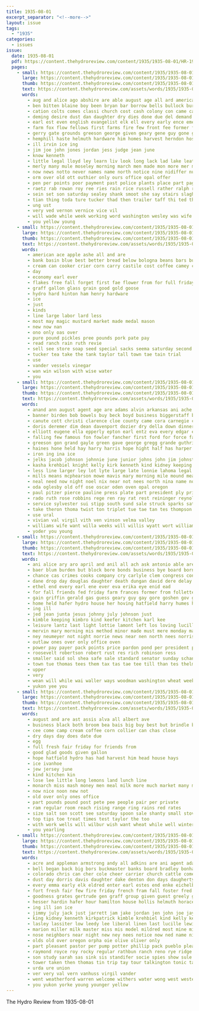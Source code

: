 ```yaml
---
title: 1935-08-01
excerpt_separator: "<!--more-->"
layout: issue
tags:
  - "1935"
categories:
  - issues
issue:
  date: 1935-08-01
  pdf: https://content.thehydroreview.com/content/1935/1935-08-01/HR-1935-08-01.pdf
  pages:
    - small: https://content.thehydroreview.com/content/1935/1935-08-01/small/HR-1935-08-01-01.jpg
      large: https://content.thehydroreview.com/content/1935/1935-08-01/large/HR-1935-08-01-01.jpg
      thumb: https://content.thehydroreview.com/content/1935/1935-08-01/thumbnails/HR-1935-08-01-01.jpg
      text: https://content.thehydroreview.com/assets/words/1935/1935-08-01/HR-1935-08-01-01.txt
      words:
        - aug and alice ago abshire are able august age all ard american
        - ben bitten blaine boy been bryan bar borrow bells bullock burns both bryson bill belong ber boschert birth brought bigger barber better baby bohr board black born billie boys best bassler bonus burton business bachelor but bost byam boeckman burg bell back bert
        - cation colts comes classi church cost cash colony con came carrier congress crier cays carroll county canton car combs city culling care class close cake chris change chair cheer cliff child cheek call collier colt company cecil common christian
        - deming desire dust dan daughter dry dies done due del demand daily daughters death doubt degree does deputy days danger director day davis dog during duty down drop
        - earl est even english evangelist elk ell every early ence emerson eye elston egg ever
        - farm fox flow fellows first farms fire few front fee former fred free flock fair friday fails foreman for friends favor forget from fatal fowls found fete
        - gerry gate grounds greeson george given geary gene guy gone good garden gee goodpasture getting grand grapes gerken
        - hemphill haste helmuth hardware him homes harvest herndon hosey half has herb henke haffner herbert had hes hubbard hinton hydro husbands harry hitchcock heads high home held head hotter hesser hot harvey harding hens her hen hesse homa how health
        - ill irvin ice ing
        - jim joe john jones jordan jess judge jean june
        - know kenneth
        - little legal lloyd ley learn liv look long lack lad lake leat limb large last lewis leedy left line lead larger longer luella list lavish live latin lines
        - merly many mule moseley morning march men made mon more mer mills mitchell meier man miss members moudry main mir meng morn most maytubby matter monday murders mona may major maybe much must
        - now news notto never names name north notice nine nidiffer numbers neck not new nims night
        - orm over old ott outhier only ours office opal offer
        - pen per points poor payment past police plants place part page paper proper pear pin pounds point price president people perkins pastor pleasant pound paulsen payne pain present pole person
        - raetz rab rowan roy ree ries rain rice russell rather ralph road ran rate ring regular real rogers ruth read
        - sein set son saturday sealey shank smoot she say stairs slaght shamrock sell sam store stock sunday said season sour sit smith salesman seem stevenson struck stole south such schroder street shows summer still sack saw september seen stange sales seven sae see sons standard severe small sheriff soap spies sale second state shade singer stay speech show
        - tian thing toda ture tucker thad then trailer taff thi ted tha thomas texas till too tory tom thick town talent tell than tim take the tho texola
        - ung ust
        - very ved vernon vernice vice vil
        - will wade while week working word washington wesley was wife wheat way window well with work watch williams wilson win wes water winans went want weeks wray
        - you yellow young
    - small: https://content.thehydroreview.com/content/1935/1935-08-01/small/HR-1935-08-01-02.jpg
      large: https://content.thehydroreview.com/content/1935/1935-08-01/large/HR-1935-08-01-02.jpg
      thumb: https://content.thehydroreview.com/content/1935/1935-08-01/thumbnails/HR-1935-08-01-02.jpg
      text: https://content.thehydroreview.com/assets/words/1935/1935-08-01/HR-1935-08-01-02.txt
      words:
        - american ace apple ashe all and are
        - bank basin blue best better bread below bologna beans bars butter ball bonus beat bec bottle bowls buy
        - cream can cooker crier corn carry castile cost coffee camey carton come collins caid canning cake
        - day
        - economy earl ever
        - flakes free fall forget first fae flower from for full friday
        - graff gallon glass grain good gold goose
        - hydro hard hinton ham henry hardware
        - ice
        - just
        - kinds
        - line large labor lard less
        - most may magic mustard market made medal mason
        - new now nan
        - ono only oas over
        - pure pound pickles pree pounds pork pate pay
        - read ranch rain ruth revie
        - sell see store soap seed special sacks seema saturday second small sweet sees service stockton shadow sale sunny salet sack size
        - tucker tea take the tank taylor tall town tae tain trial
        - use
        - vander vessels vinegar
        - wan win wilson with wise water
        - you
    - small: https://content.thehydroreview.com/content/1935/1935-08-01/small/HR-1935-08-01-03.jpg
      large: https://content.thehydroreview.com/content/1935/1935-08-01/large/HR-1935-08-01-03.jpg
      thumb: https://content.thehydroreview.com/content/1935/1935-08-01/thumbnails/HR-1935-08-01-03.jpg
      text: https://content.thehydroreview.com/assets/words/1935/1935-08-01/HR-1935-08-01-03.txt
      words:
        - anand ann august agent age are adams alvin arkansas ani ache armstrong able aug adie albert alma and aid alle all
        - banner birden bob bowels buy beck boyd business biggerstaff better braly ber bie bell bock bottom bur boucher brought bert baby butter bill bright bernice been bos boys brummett ben bala back bac boas bivens bradley brown brides burgman bet
        - canute cott christi clarence cloe county came cora carnegie cant charlie cook colo coy con cays cutler car caddo clinton cat col coston cope cedar clara can company city constant corpus carey carver cox cream cost carl camp caller church cos charles congress cartwright colorado care coffee
        - doris deremer dim dean davenport dozier dry della down dinner drop doctor dose daughters dodd day dougherty dot death days den dara daughter dicker
        - elliott eugene ella epperly epton earl entz eva every edgar eastern eve ernest elwood esa emerson elk elmer ean eli eason
        - falling few famous fon fowler fancher first ford for force farr friday from folks flora floyd filling foreman foot full florence farm frank friend fay
        - greeson gon grand gayle green gave george gregg grande guthrie glidewell geary greg glass gas glad gol grady goodyear getting guest good guy
        - haines hone held hay harry harris hope hight half has harper home hattie homes harmony horn hutchin honor had high hold ham herndon homa hume hur hardin hydro hamilton hole hot him hamm helo henry her howe hana humphrey hert heine
        - iron ing ina ice
        - jelks jacob johnson johnnie june junior johns john jim johnston
        - kasha krehbiel knight kelly kirk kenneth kind kidney keeping knee kansas
        - less line larger ley lot lyte large late lonnie lahoma legal lucile left lew lind latter luk leo longer life lincoln lee lake lasley lorene leonard letha leon little live last leedy lett
        - mills means mcphearson mowe mavis mary morning mile mound meacham mexico mose miss mise moser miller mon moorewood mae mildred megee mis mel monday more may most moore money missouri much maude matter mckee melton mean
        - neal need now night noel nix near not nees north nina name notice noon new neil nay nona nicely neighbor
        - oda oglesby old off ose oscar oden oven opal oregon
        - paul pitzer pierce pauline press plate part president ply prier pound park point port plum pleasant past
        - rado ruth rose robbins rege ren ray rat rest reininger reynolds rey rain reamy robertson roads roman real repp ret roy robert rand records
        - service sylvester sui stipp south sund sale struck sparks saturday swan subject stant soon six stockton son summer shee sister start shores sharry shafer seem see stutzman seri state sophie sunday sun smaller say swartz simpson southard settle she sick smalley sturgill sutton sam secret sat smith
        - take theron thoma twist ton triplet tue tae tan tes thompson tickell the teacher tow tater trip trial tad till thee than triplett town thad texas tom them taylor tooth
        - use ural
        - vivian val virgil vith ven vinson velma valley
        - williams wife want willa weeks will willis wyatt wort william warkentin week why went well way watson with word weatherford wien while wind weathers wildman was
        - yoder you young
    - small: https://content.thehydroreview.com/content/1935/1935-08-01/small/HR-1935-08-01-04.jpg
      large: https://content.thehydroreview.com/content/1935/1935-08-01/large/HR-1935-08-01-04.jpg
      thumb: https://content.thehydroreview.com/content/1935/1935-08-01/thumbnails/HR-1935-08-01-04.jpg
      text: https://content.thehydroreview.com/assets/words/1935/1935-08-01/HR-1935-08-01-04.txt
      words:
        - ani alice ary aro april and anil all ach ask antonio able are arthur allee albert age arlene auld asia amelia angele ams ald august
        - baer blum burden but block bore bonds business bye board born bess base burkhalter been bald brief brother bryant borah bill birth byam bend bank blanche
        - chance cas crimes cooks company cry carlyle clem congress cone case carl colorado clara crail can cha cases chas course court child center crown city
        - dane drop day douglas daughter death dungan david dere delay days demand director denice
        - ethel end every earl ene ever eva erika eye enid ead
        - for fall friends fed friday farm frances former from follette file few first fitzpatrick frank famous
        - gain griffin gerald gas guess geary guy gay gore goshen gov george govern general gains guest
        - home held hafer hydro house her hoving hatfield harry humes hot herndon has heart hinton had hee herbert husband hugh husbands homa hume hom henke haynes
        - ing ill
        - jed jean junta jesus johnny july johnson just
        - kimble keeping kimbro kind keefer kitchen karl kee
        - leisure lantz last light lottie lamont left los loving lucille late likely lett let lan little lower
        - mervin mary morning mis method minor made must mere monday manchester miller march melba many men mares mess more marans meal missouri man miss maes maybe midland mean most manu means
        - ney neumeyer not night norrie news near nen north nees norris now new neighbor
        - outlaw ones over only office oven
        - power pay payer pack points price pardon pond per president poi policy poage pro present pick proven
        - roosevelt robertson robert rust res rich robinson ress
        - smaller said sol shea safe sale standard senator sunday schantz she station service say soe saving sell sybil sing seems schroder son stuff shan share ster seiberling sue saturday show store set sena such som
        - town tue thomas tees them tax tas tae tee till than tes thelma trip thoma tad the tat tie
        - upper
        - very
        - wean will while wai waller ways woodman washington wheat week way world wife wage wort was weatherford wells want williams weston wes working wee work weeks with
        - yukon yee you
    - small: https://content.thehydroreview.com/content/1935/1935-08-01/small/HR-1935-08-01-05.jpg
      large: https://content.thehydroreview.com/content/1935/1935-08-01/large/HR-1935-08-01-05.jpg
      thumb: https://content.thehydroreview.com/content/1935/1935-08-01/thumbnails/HR-1935-08-01-05.jpg
      text: https://content.thehydroreview.com/assets/words/1935/1935-08-01/HR-1935-08-01-05.txt
      words:
        - august and are ast assis alva all albert ave
        - business black both broom bea bais big buy best but brindle been
        - cee come camp cream coffee corn collier can chas close
        - dry days day does date due
        - egg
        - full fresh fair friday for friends from
        - good glad goods given gallon
        - hope hatfield hydro has had harvest him head house hays
        - ice ivanhoe
        - jew jersey june
        - kind kitchen kin
        - lose lee little long lemons land lunch line
        - monarch miss mash money men meal milk more much market many may
        - now nice noon new not
        - old over only ones office
        - part pounds pound post pete pee people pair per private
        - ram regular room reach rising range ring rains red rates
        - size salt son scott see saturday spoon sale shanty small stove sell stock sunny shall such supply service soe say square spark still shropshire stange store spies
        - top tips toe treat times test taylor the too
        - with work wells will wilbur wish want wheat while well winters
        - you yearling
    - small: https://content.thehydroreview.com/content/1935/1935-08-01/small/HR-1935-08-01-06.jpg
      large: https://content.thehydroreview.com/content/1935/1935-08-01/large/HR-1935-08-01-06.jpg
      thumb: https://content.thehydroreview.com/content/1935/1935-08-01/thumbnails/HR-1935-08-01-06.jpg
      text: https://content.thehydroreview.com/assets/words/1935/1935-08-01/HR-1935-08-01-06.txt
      words:
        - acre and appleman armstrong andy all adkins are ani agent adams arkansas angeles ali aid august arm ago
        - bell began back big bors buckmaster banks board bradley bonham blaine belva bethel bickell bert brush barr ber bridge bille bring balden buck both bennett but brothers beaver brother bou burgman brought bull been blood boucher
        - colorado chris can cher cole cheer carrier church cattle come carruth cheeks collins colly congress cushing charles coach che crosswhite cay council cleo chas combs cecil christian city cream close college colony carl constant card cheyenne county call cin chu crum champion cox
        - dust day dorris davis daughter dake denton don days daugherty dooley date deas dinner dorothy deere dungan den doing doris duty dow dale
        - every emma early elk eldred enter earl estes end enke eichelberger eastern
        - fort fresh fair few fire friday french fram fall foster fred for fee friends fruits ford flowers fam fine frances fruit farewell fisher farm fannie former first ferguson from foot friend frost fill
        - goodness grates gertrude gen graff group given guest greely gould going grover gal gordon
        - hesser hardin hafer hour hamilton house hollis helmuth horace him had has hail hatfield honor hand henke her helena hinton hydro harry homa home henry high hair hereford
        - ing ill ion ice
        - jimmy july jack just jarrett jam jake jordan jen john joe jay
        - king kidney kenneth kirkpatrick kimble krehbiel kind kelly keep klein kansas karlin kitchen krug keil keeling
        - lasley lassiter low leedy lee liberal linen last lucille lewis lay long left lose lon let lemon later latter like lows laura large lucy lightning
        - marion miller milk master miss mis model mildred most mine mills madeline morgan means mar more mexico mary masoner mond mayne moores morning members many monday marriage mission mcphearson mai mee made mansell
        - nose neighbors near night new ney nees notice now ned name nims neal nicely noon not neel noel news
        - olds old over oregon orpha oie olive oliver only
        - part pleasant pastor per pump potter phillip pack pueblo pleas paul pott past proper people punch pankratz present pastel park prayer president paton phoenix portland payne pear pet port peaches place
        - raymond royce roy rocky regular rathbun ranch reno rye ridge ray roof raw ramey rice ruth ready
        - son study sarah sas sink sis standifer socie spies show sule set sit student sun stamp score strong sin sudan school still santa seed saturday shower slemp stallion soon sur spring states senior sale storm state summer sunday service she storms sam sandlin seen said saw schreck sights see springs stockton sister
        - tower taken then thomas tin trip tay tour talkington tonic taylor them the texas thelma tite town tacker tippy tar tank tea thing take
        - urda ure union
        - ver very val vern vanhuss virgil vander
        - went weatherford warren welcome withers water wong west western wallace waste williams watch world willie wish white with wilson week way while won work warkentin worth wash wells want will wilma wetch was well
        - you yukon yorke young younger yellow
---
```


The Hydro Review from 1935-08-01

<!--more-->

